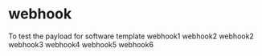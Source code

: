 # webhook
To test the payload for software template 
webhook1
webhook2
webhook2
webhook3
webhook4
webhook5
webhook6
